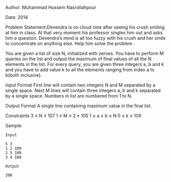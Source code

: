 Author: Muhammad Hussein Nasrollahpour

Date: 2014

Problem Statement:Devendra is on cloud nine after seeing his crush smiling at him in class. At that very moment his professor singles him out and asks him a question. Devendra’s mind is all too fuzzy with his crush and her smile to concentrate on anything else. Help him solve the problem :

You are given a list of size N, initialized with zeroes. You have to perform M queries on the list and output the maximum of final values of all the N elements in the list. For every query, you are given three integers a, b and k and you have to add value k to all the elements ranging from index a to b(both inclusive).

Input Format
First line will contain two integers N and M separated by a single space.
Next M lines will contain three integers a, b and k separated by a single space.
Numbers in list are numbered from 1 to N.

Output Format
A single line containing maximum value in the final list.

Constraints
3 ≤ N ≤ 107
1 ≤ M ≤ 2 * 105
1 ≤ a ≤ b ≤ N
0 ≤ k ≤ 109

Sample:

    Input

    5 3
    1 2 100
    2 5 100
    3 4 100

    Output

    200
